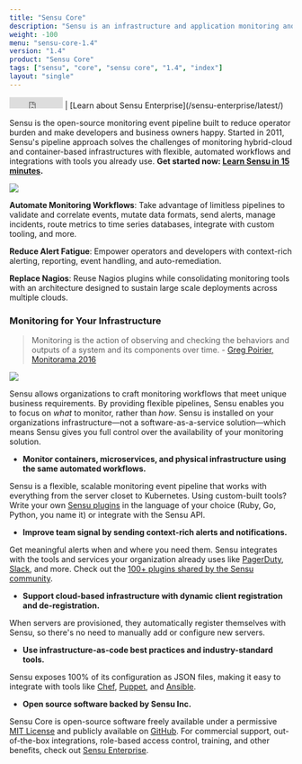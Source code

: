 ```yaml
---
title: "Sensu Core"
description: "Sensu is an infrastructure and application monitoring and telemetry solution that provides a framework for monitoring infrastructure, service & application health, and business KPIs."
weight: -100
menu: "sensu-core-1.4"
version: "1.4"
product: "Sensu Core"
tags: ["sensu", "core", "sensu core", "1.4", "index"]
layout: "single"
---
```


<iframe src="https://ghbtns.com/github-btn.html?user=sensu&repo=sensu&type=star&count=true" frameborder="0" scrolling="0" width="95px" height="20px"></iframe> | [Learn about Sensu Enterprise](/sensu-enterprise/latest/)

Sensu is the open-source monitoring event pipeline built to reduce operator burden and make developers and business owners happy.
Started in 2011, Sensu's pipeline approach solves the challenges of monitoring hybrid-cloud and container-based infrastructures with flexible, automated workflows and integrations with tools you already use.
<b>Get started now: [Learn Sensu in 15 minutes](quick-start/learn-sensu-basics/).</b>

<img src="/images/new-multi-pipe.jpeg">

**Automate Monitoring Workflows**: Take advantage of limitless pipelines to validate and correlate events, mutate data formats, send alerts, manage incidents, route metrics to time series databases, integrate with custom tooling, and more.

**Reduce Alert Fatigue**: Empower operators and developers with context-rich alerting, reporting, event handling, and auto-remediation.

**Replace Nagios**: Reuse Nagios plugins while consolidating monitoring tools with an architecture designed to sustain large scale deployments across multiple clouds.

### Monitoring for Your Infrastructure

> Monitoring is the action of observing and checking the behaviors and outputs of a system and its components over time. - [Greg Poirier, Monitorama 2016](https://vimeo.com/173610062)

<img src="/images/sys-context.jpeg">

Sensu allows organizations to craft monitoring workflows that meet unique business requirements.
By providing flexible pipelines, Sensu enables you to focus on _what_ to monitor, rather than _how_.
Sensu is installed on your organizations infrastructure&mdash;not
a software-as-a-service solution&mdash;which means Sensu gives you full
control over the availability of your monitoring solution.

- **Monitor containers, microservices, and physical infrastructure using the same automated workflows.**

Sensu is a flexible, scalable monitoring event pipeline that works with
everything from the server closet to Kubernetes. Using custom-built tools?
Write your own [Sensu plugins][4] in the language of your choice (Ruby, Go, Python, you name it)
or integrate with the Sensu API.

- **Improve team signal by sending context-rich alerts and notifications.**

Get meaningful alerts when and where you need them.
Sensu integrates with the tools and services your organization already
uses like [PagerDuty][1], [Slack][2], and more. Check out the
[100+ plugins shared by the Sensu community][3].

- **Support cloud-based infrastructure with dynamic client registration and de-registration.**

When servers are provisioned, they automatically register themselves with
Sensu, so there's no need to manually add or configure new servers.

- **Use infrastructure-as-code best practices and industry-standard tools.**

Sensu exposes 100% of its configuration as JSON files, making it easy
to integrate with tools like [Chef][9], [Puppet][10], and [Ansible][11].

- **Open source software backed by Sensu Inc.**

Sensu Core is open-source software freely available under a
permissive [MIT License][12] and publicly available on [GitHub][13].
For commercial support, out-of-the-box integrations, role-based access
control, training, and other benefits, check out [Sensu Enterprise][14].

[1]:  https://www.pagerduty.com
[2]:  https://slack.com
[3]:  https://github.com/sensu-plugins
[4]:  /plugins/latest/reference/
[9]:  http://www.chef.io
[10]: https://puppetlabs.com
[11]: http://www.ansible.com
[12]: https://github.com/sensu/sensu/blob/master/MIT-LICENSE.txt
[13]: http://github.com/sensu/sensu
[14]: https://sensuapp.org/enterprise
